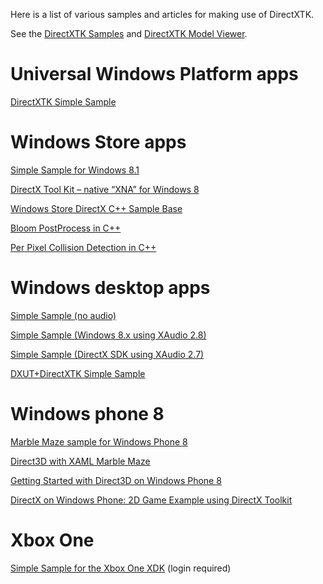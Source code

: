 Here is a list of various samples and articles for making use of DirectXTK.

See the [DirectXTK Samples](https://github.com/walbourn/directxtk-samples) and [DirectXTK Model Viewer](https://github.com/walbourn/directxtkmodelviewer).

# Universal Windows Platform apps

[DirectXTK Simple Sample](https://github.com/Microsoft/Xbox-ATG-Samples/tree/master/Samples/IntroGraphics/DirectXTKSimpleSampleUWP)

# Windows Store apps
[Simple Sample for Windows 8.1](http://code.msdn.microsoft.com/DirectXTK-Simple-Sample-a0b6de36)

[DirectX Tool Kit – native “XNA” for Windows 8](http://www.tonicodes.net/blog/directx-tool-kit-native-xna-for-windows-8/)

[Windows Store DirectX C++ Sample Base](http://geekswithblogs.net/mikebmcl/archive/2013/01/31/windows-store-directx-c-sample-base.aspx)

[Bloom PostProcess in C++](http://geekswithblogs.net/mikebmcl/archive/2013/02/27/windows-store-c-directx-bloom-sample-released-and-other-samples.aspx)

[Per Pixel Collision Detection in C++](http://geekswithblogs.net/mikebmcl/archive/2013/02/14/c-pixel-perfect-collision-detection-sample-and-base-sample-updated.aspx)

# Windows desktop apps
[Simple Sample (no audio)](http://code.msdn.microsoft.com/DirectXTK-Simple-Win32-23db418a)

[Simple Sample (Windows 8.x using XAudio 2.8)](http://code.msdn.microsoft.com/DirectXTK-for-Audio-Simple-9d6a7da2)

[Simple Sample (DirectX SDK using XAudio 2.7)](http://code.msdn.microsoft.com/DirectXTK-for-Audio-Simple-928e0700)

[DXUT+DirectXTK Simple Sample](http://code.msdn.microsoft.com/DXUTDirectXTK-Simple-Win32-9cf797e9)

# Windows phone 8
[Marble Maze sample for Windows Phone 8](http://code.msdn.microsoft.com/Marble-Maze-sample-for-c9f3706b)

[Direct3D with XAML Marble Maze](http://code.msdn.microsoft.com/Direct3D-with-XAML-Marble-1d51a37b)

[Getting Started with Direct3D on Windows Phone 8](http://www.catalinzima.com/2012/11/getting-started-with-direct3d-on-windows-phone-8-for-2d-game-development/)

[DirectX on Windows Phone: 2D Game Example using DirectX Toolkit](
http://www.developer.nokia.com/Community/Wiki/DirectX_on_Windows_Phone:_2D_Game_Example_using_DirectX_Toolkit)

# Xbox One
[Simple Sample for the Xbox One XDK](https://developer.xboxlive.com/en-us/platform/development/education/Pages/Samples.aspx) (login required)

